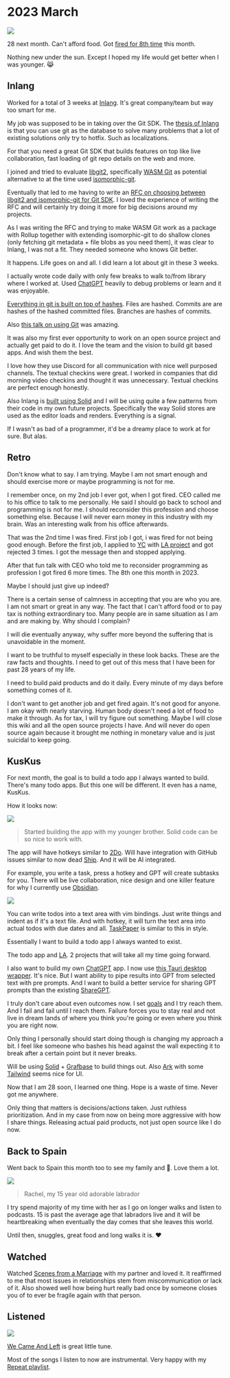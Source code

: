 # 2023 March

![](https://images.nikiv.dev/broke-again-23.jpeg)

28 next month. Can't afford food. Got [fired for 8th time](../../health/depression.md) this month.

Nothing new under the sun. Except I hoped my life would get better when I was younger. 😹

## Inlang

Worked for a total of 3 weeks at [Inlang](https://inlang.com/). It's great company/team but way too smart for me.

My job was supposed to be in taking over the Git SDK. The [thesis of Inlang](https://www.youtube.com/watch?v=CZr6A5gwmFs) is that you can use git as the database to solve many problems that a lot of existing solutions only try to hotfix. Such as localizations.

For that you need a great Git SDK that builds features on top like live collaboration, fast loading of git repo details on the web and more.

I joined and tried to evaluate [libgit2](https://libgit2.org/), specifically [WASM Git](https://github.com/petersalomonsen/wasm-git) as potential alternative to at the time used [isomorphic-git](https://isomorphic-git.org/).

Eventually that led to me having to write an [RFC on choosing between libgit2 and isomorphic-git for Git SDK](https://github.com/inlang/inlang/pull/455). I loved the experience of writing the RFC and will certainly try doing it more for big decisions around my projects.

As I was writing the RFC and trying to make WASM Git work as a package with Rollup together with extending isomorphic-git to do shallow clones (only fetching git metadata + file blobs as you need them), it was clear to Inlang, I was not a fit. They needed someone who knows Git better.

It happens. Life goes on and all. I did learn a lot about git in these 3 weeks.

I actually wrote code daily with only few breaks to walk to/from library where I worked at. Used [ChatGPT](../../machine-learning/chatgpt.md) heavily to debug problems or learn and it was enjoyable.

[Everything in git is built on top of hashes](https://www.youtube.com/watch?v=ig5E8CcdM9g). Files are hashed. Commits are are hashes of the hashed committed files. Branches are hashes of commits.

Also [this talk on using Git](https://www.youtube.com/watch?v=4EOZvow1mk4) was amazing.

It was also my first ever opportunity to work on an open source project and actually get paid to do it. I love the team and the vision to build git based apps. And wish them the best.

I love how they use Discord for all communication with nice well purposed channels. The textual checkins were great. I worked in companies that did morning video checkins and thought it was unnecessary. Textual checkins are perfect enough honestly.

Also Inlang is [built using Solid](https://github.com/inlang/inlang) and I will be using quite a few patterns from their code in my own future projects. Specifically the way Solid stores are used as the editor loads and renders. Everything is a signal.

If I wasn't as bad of a programmer, it'd be a dreamy place to work at for sure. But alas.

## Retro

Don't know what to say. I am trying. Maybe I am not smart enough and should exercise more or maybe programming is not for me.

I remember once, on my 2nd job I ever got, when I got fired. CEO called me to his office to talk to me personally. He said I should go back to school and programming is not for me. I should reconsider this profession and choose something else. Because I will never earn money in this industry with my brain. Was an interesting walk from his office afterwards.

That was the 2nd time I was fired. First job I got, i was fired for not being good enough. Before the first job, I applied to [YC](https://www.ycombinator.com/) with [LA project](../../ideas/learn-anything.md) and got rejected 3 times. I got the message then and stopped applying.

After that fun talk with CEO who told me to reconsider programming as profession I got fired 6 more times. The 8th one this month in 2023.

Maybe I should just give up indeed?

There is a certain sense of calmness in accepting that you are who you are. I am not smart or great in any way. The fact that I can't afford food or to pay tax is nothing extraordinary too. Many people are in same situation as I am and are making by. Why should I complain?

I will die eventually anyway, why suffer more beyond the suffering that is unavoidable in the moment.

I want to be truthful to myself especially in these look backs. These are the raw facts and thoughts. I need to get out of this mess that I have been for past 28 years of my life.

I need to build paid products and do it daily. Every minute of my days before something comes of it.

I don't want to get another job and get fired again. It's not good for anyone. I am okay with nearly starving. Human body doesn't need a lot of food to make it through. As for tax, I will try figure out something. Maybe I will close this wiki and all the open source projects I have. And will never do open source again because it brought me nothing in monetary value and is just suicidal to keep going.

## KusKus

For next month, the goal is to build a todo app I always wanted to build. There's many todo apps. But this one will be different. It even has a name, KusKus.

How it looks now:

![](https://images.nikiv.dev/kuskus-start-23.png)

> Started building the app with my younger brother. Solid code can be so nice to work with.

The app will have hotkeys similar to [2Do](../../macOS/apps/2do.md). Will have integration with GitHub issues similar to now dead [Ship](https://www.realartists.com/blog/ship-20.html). And it will be AI integrated.

For example, you write a task, press a hotkey and GPT will create subtasks for you. There will be live collaboration, nice design and one killer feature for why I currently use [Obsidian](../../tools/obsidian.md).

![](https://images.nikiv.dev/obsidian-todo-setup-23.png)

You can write todos into a text area with vim bindings. Just write things and indent as if it's a text file. And with hotkey, it will turn the text area into actual todos with due dates and all. [TaskPaper](https://www.taskpaper.com/) is similar to this in style.

Essentially I want to build a todo app I always wanted to exist.

The todo app and [LA](../../ideas/learn-anything.md). 2 projects that will take all my time going forward.

I also want to build my own [ChatGPT](../../machine-learning/chatgpt.md) app. I now use [this Tauri desktop wrapper](https://github.com/lencx/ChatGPT). It's nice. But I want ability to pipe results into GPT from selected text with pre prompts. And I want to build a better service for sharing GPT prompts than the existing [ShareGPT](https://sharegpt.com/).

I truly don't care about even outcomes now. I set [goals](../../focusing/goals.md) and I try reach them. And I fail and fail until I reach them. Failure forces you to stay real and not live in dream lands of where you think you're going or even where you think you are right now.

Only thing I personally should start doing though is changing my approach a bit. I feel like someone who bashes his head against the wall expecting it to break after a certain point but it never breaks.

Will be using [Solid](../../programming-languages/javascript/js-libraries/solid.md) + [Grafbase](../../networking/graphql/grafbase.md) to build things out. Also [Ark](https://github.com/chakra-ui/ark) with some [Tailwind](../../front-end/css/tailwind-css.md) seems nice for UI.

Now that I am 28 soon, I learned one thing. Hope is a waste of time. Never got me anywhere.

Only thing that matters is decisions/actions taken. Just ruthless prioritization. And in my case from now on being more aggressive with how I share things. Releasing actual paid products, not just open source like I do now.

## Back to Spain

Went back to Spain this month too to see my family and 🐶. Love them a lot.

![](https://images.nikiv.dev/rachel-outside-march23.jpeg)

> Rachel, my 15 year old adorable labrador

I try spend majority of my time with her as I go on longer walks and listen to podcasts. 15 is past the average age that labradors live and it will be heartbreaking when eventually the day comes that she leaves this world.

Until then, snuggles, great food and long walks it is. ♥️

## Watched

Watched [Scenes from a Marriage](https://trakt.tv/shows/scenes-from-a-marriage-2021) with my partner and loved it. It reaffirmed to me that most issues in relationships stem from miscommunication or lack of it. Also showed well how being hurt really bad once by someone closes you of to ever be fragile again with that person.

## Listened

![](https://images.nikiv.dev/listened-march-23.png)

[We Came And Left](https://open.spotify.com/track/2bKVbvI4F0FktcUXrQ9vIe) is great little tune.

Most of the songs I listen to now are instrumental. Very happy with my [Repeat playlist](https://open.spotify.com/playlist/5mPU9S2dTxIBJVy0Qifyxo).
